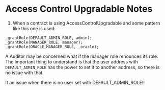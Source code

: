 # Access Control Upgradable Notes

1. When a contract is using AccessControlUpgradable and some pattern like this one is used:

```solidity
_grantRole(DEFAULT_ADMIN_ROLE, admin);
_grantRole(MANAGER_ROLE, manager);
_grantRole(ORACLE_MANAGER_ROLE, _oracle);
```

A Auditor may be concerned what if the manager role renounces its role. The important thing to understand is that the user address with `DEFAULT_ADMIN_ROLE` has the power to set it to another address, so there is no issue with that. 

It an issue when there is no user set with DEFAULT_ADMIN_ROLE!!